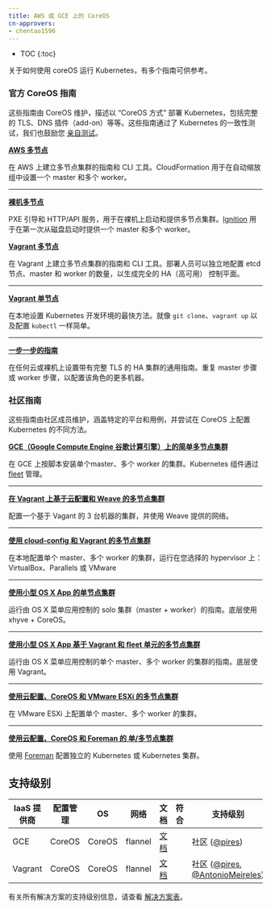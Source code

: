 ```yaml
---
title: AWS 或 GCE 上的 CoreOS
cn-approvers:
- chentao1596
---
```

<!--
---
title: CoreOS on AWS or GCE
---
-->

* TOC
{:toc}

<!--
There are multiple guides on running Kubernetes with [CoreOS](https://coreos.com/kubernetes/docs/latest/):
-->
关于如何使用 coreOS 运行 Kubernetes，有多个指南可供参考。

<!--
### Official CoreOS Guides
-->
### 官方 CoreOS 指南

<!--
These guides are maintained by CoreOS and deploy Kubernetes the "CoreOS Way" with full TLS, the DNS add-on, and more. These guides pass Kubernetes conformance testing and we encourage you to [test this yourself](https://coreos.com/kubernetes/docs/latest/conformance-tests.html).
-->
这些指南由 CoreOS 维护，描述以 “CoreOS 方式” 部署 Kubernetes，包括完整的 TLS、DNS 插件（add-on）等等。这些指南通过了 Kubernetes 的一致性测试，我们也鼓励您 [亲自测试](https://coreos.com/kubernetes/docs/latest/conformance-tests.html)。

<!--
[**AWS Multi-Node**](https://coreos.com/kubernetes/docs/latest/kubernetes-on-aws.html)
-->
[**AWS 多节点**](https://coreos.com/kubernetes/docs/latest/kubernetes-on-aws.html)

<!--
Guide and CLI tool for setting up a multi-node cluster on AWS. CloudFormation is used to set up a master and multiple workers in auto-scaling groups.
-->
在 AWS 上建立多节点集群的指南和 CLI 工具。CloudFormation 用于在自动缩放组中设置一个 master 和多个 worker。

<hr/>

<!--
[**Bare Metal Multi-Node**](https://coreos.com/kubernetes/docs/latest/kubernetes-on-baremetal.html#automated-provisioning)
-->
[**裸机多节点**](https://coreos.com/kubernetes/docs/latest/kubernetes-on-baremetal.html#automated-provisioning)

<!--
Guide and HTTP/API service for PXE booting and provisioning a multi-node cluster on bare metal. [Ignition](https://coreos.com/ignition/docs/latest/) is used to provision a master and multiple workers on the first boot from disk.
-->
PXE 引导和 HTTP/API 服务，用于在裸机上启动和提供多节点集群。[Ignition](https://coreos.com/ignition/docs/latest/) 用于在第一次从磁盘启动时提供一个 master 和多个 worker。

<!--
[**Vagrant Multi-Node**](https://coreos.com/kubernetes/docs/latest/kubernetes-on-vagrant.html)
-->
[**Vagrant 多节点**](https://coreos.com/kubernetes/docs/latest/kubernetes-on-vagrant.html)

<!--
Guide to setting up a multi-node cluster on Vagrant. The deployer can independently configure the number of etcd nodes, master nodes, and worker nodes to bring up a fully HA control plane.
-->
在 Vagrant 上建立多节点集群的指南和 CLI 工具。部署人员可以独立地配置 etcd 节点、master 和 worker 的数量，以生成完全的 HA（高可用） 控制平面。

<hr/>

<!--
[**Vagrant Single-Node**](https://coreos.com/kubernetes/docs/latest/kubernetes-on-vagrant-single.html)
-->
[**Vagrant 单节点**](https://coreos.com/kubernetes/docs/latest/kubernetes-on-vagrant-single.html)

<!--
The quickest way to set up a Kubernetes development environment locally. As easy as `git clone`, `vagrant up` and configuring `kubectl`.
-->
在本地设置 Kubernetes 开发环境的最快方法。就像 `git clone`、`vagrant up` 以及配置 `kubectl` 一样简单。

<hr/>

<!--
[**Full Step by Step Guide**](https://coreos.com/kubernetes/docs/latest/getting-started.html)
-->
[**一步一步的指南**](https://coreos.com/kubernetes/docs/latest/getting-started.html)

<!--
A generic guide to setting up an HA cluster on any cloud or bare metal, with full TLS. Repeat the master or worker steps to configure more machines of that role.
-->
在任何云或裸机上设置带有完整 TLS 的 HA 集群的通用指南。重复 master 步骤或 worker 步骤，以配置该角色的更多机器。

<!--
### Community Guides
-->
### 社区指南

<!--
These guides are maintained by community members, cover specific platforms and use cases, and experiment with different ways of configuring Kubernetes on CoreOS.
-->
这些指南由社区成员维护，涵盖特定的平台和用例，并尝试在 CoreOS 上配置 Kubernetes 的不同方法。

<!--
[**Easy Multi-node Cluster on Google Compute Engine**](https://github.com/rimusz/coreos-multi-node-k8s-gce/blob/master/README.md)
-->
[**GCE（Google Compute Engine 谷歌计算引擎）上的简单多节点集群**](https://github.com/rimusz/coreos-multi-node-k8s-gce/blob/master/README.md)

<!--
Scripted installation of a single master, multi-worker cluster on GCE. Kubernetes components are managed by [fleet](https://github.com/coreos/fleet).
-->
在 GCE 上按脚本安装单个master、多个 worker 的集群。Kubernetes 组件通过 [fleet](https://github.com/coreos/fleet) 管理。

<hr/>

<!--
[**Multi-node cluster using cloud-config and Weave on Vagrant**](https://github.com/errordeveloper/weave-demos/blob/master/poseidon/README.md)
-->
[**在 Vagrant 上基于云配置和 Weave 的多节点集群**](https://github.com/errordeveloper/weave-demos/blob/master/poseidon/README.md)

<!--
Configure a Vagrant-based cluster of 3 machines with networking provided by Weave.
-->
配置一个基于 Vagant 的 3 台机器的集群，并使用 Weave 提供的网络。

<hr/>

<!--
[**Multi-node cluster using cloud-config and Vagrant**](https://github.com/pires/kubernetes-vagrant-coreos-cluster/blob/master/README.md)
-->
[**使用 cloud-config 和 Vagrant 的多节点集群**](https://github.com/pires/kubernetes-vagrant-coreos-cluster/blob/master/README.md)

<!--
Configure a single master, multi-worker cluster locally, running on your choice of hypervisor: VirtualBox, Parallels, or VMware
-->
在本地配置单个 master、多个 worker 的集群，运行在您选择的 hypervisor 上：VirtualBox、Parallels 或 VMware

<hr/>

<!--
[**Single-node cluster using a small OS X App**](https://github.com/rimusz/kube-solo-osx/blob/master/README.md)
-->
[**使用小型 OS X App 的单节点集群**](https://github.com/rimusz/kube-solo-osx/blob/master/README.md)

<!--
Guide to running a solo cluster (master + worker) controlled by an OS X menubar application. Uses xhyve + CoreOS under the hood.
-->
运行由 OS X 菜单应用控制的 solo 集群（master + worker）的指南。底层使用 xhyve + CoreOS。

<hr/>

<!--
[**Multi-node cluster with Vagrant and fleet units using a small OS X App**](https://github.com/rimusz/coreos-osx-gui-kubernetes-cluster/blob/master/README.md)
-->
[**使用小型 OS X App 基于 Vagrant 和 fleet 单元的多节点集群**](https://github.com/rimusz/coreos-osx-gui-kubernetes-cluster/blob/master/README.md)

<!--
Guide to running a single master, multi-worker cluster controlled by an OS X menubar application. Uses Vagrant under the hood.
-->
运行由 OS X 菜单应用控制的单个 master、多个 worker 的集群的指南。底层使用 Vagrant。

<hr/>

<!--
[**Multi-node cluster using cloud-config, CoreOS and VMware ESXi**](https://github.com/xavierbaude/VMware-coreos-multi-nodes-Kubernetes)
-->
[**使用云配置、CoreOS 和 VMware ESXi 的多节点集群**](https://github.com/xavierbaude/VMware-coreos-multi-nodes-Kubernetes)

<!--
Configure a single master, single worker cluster on VMware ESXi.
-->
在 VMware ESXi 上配置单个 master、多个 worker 的集群。

<hr/>

<!--
[**Single/Multi-node cluster using cloud-config, CoreOS and Foreman**](https://github.com/johscheuer/theforeman-coreos-kubernetes)
-->
[**使用云配置、CoreOS 和 Foreman 的 单/多节点集群**](https://github.com/johscheuer/theforeman-coreos-kubernetes)

<!--
Configure a standalone Kubernetes or a Kubernetes cluster with [Foreman](https://theforeman.org).
-->
使用 [Foreman](https://theforeman.org) 配置独立的 Kubernetes 或 Kubernetes 集群。

<!--
## Support Level
-->
## 支持级别


<!--
IaaS Provider        | Config. Mgmt | OS     | Networking  | Docs                                              | Conforms | Support Level
-------------------- | ------------ | ------ | ----------  | ---------------------------------------------     | ---------| ----------------------------
GCE                  | CoreOS       | CoreOS | flannel     | [docs](/docs/getting-started-guides/coreos)                                 |          | Community ([@pires](https://github.com/pires))
Vagrant              | CoreOS       | CoreOS | flannel     | [docs](/docs/getting-started-guides/coreos)                                 |          | Community ([@pires](https://github.com/pires), [@AntonioMeireles](https://github.com/AntonioMeireles))
-->
IaaS 提供商          | 配置管理     | OS     | 网络        | 文档                                              | 符合     | 支持级别
-------------------- | ------------ | ------ | ----------  | ---------------------------------------------     | ---------| ----------------------------
GCE                  | CoreOS       | CoreOS | flannel     | [文档](/docs/getting-started-guides/coreos)                                 |          | 社区 ([@pires](https://github.com/pires))
Vagrant              | CoreOS       | CoreOS | flannel     | [文档](/docs/getting-started-guides/coreos)                                 |          | 社区 ([@pires](https://github.com/pires), [@AntonioMeireles](https://github.com/AntonioMeireles))

<!--
For support level information on all solutions, see the [Table of solutions](/docs/getting-started-guides/#table-of-solutions) chart.
-->
有关所有解决方案的支持级别信息，请查看 [解决方案表](/docs/getting-started-guides/#table-of-solutions)。
